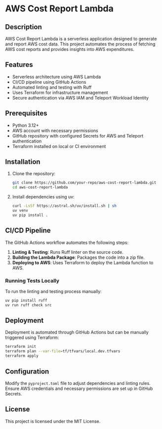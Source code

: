 # AWS Cost Report Lambda

## Description
AWS Cost Report Lambda is a serverless application designed to generate and report AWS cost data. This project automates the process of fetching AWS cost reports and provides insights into AWS expenditures.

## Features
- Serverless architecture using AWS Lambda
- CI/CD pipeline using GitHub Actions
- Automated linting and testing with Ruff
- Uses Terraform for infrastructure management
- Secure authentication via AWS IAM and Teleport Workload Identity

## Prerequisites
- Python 3.12+
- AWS account with necessary permissions
- GitHub repository with configured Secrets for AWS and Teleport authentication
- Terraform installed on local or CI environment

## Installation
1. Clone the repository:
   ```sh
   git clone https://github.com/your-repo/aws-cost-report-lambda.git
   cd aws-cost-report-lambda
   ```
2. Install dependencies using uv:
   ```sh
   curl -LsSf https://astral.sh/uv/install.sh | sh
   uv venv
   uv pip install .
   ```

## CI/CD Pipeline
The GitHub Actions workflow automates the following steps:
1. **Linting & Testing**: Runs Ruff linter on the source code.
2. **Building the Lambda Package**: Packages the code into a zip file.
3. **Deploying to AWS**: Uses Terraform to deploy the Lambda function to AWS.

### Running Tests Locally
To run the linting and testing process manually:
```sh
uv pip install ruff
uv run ruff check src
```

## Deployment
Deployment is automated through GitHub Actions but can be manually triggered using Terraform:
```sh
terraform init
terraform plan --var-file=tf/tfvars/local.dev.tfvars
terraform apply
```

## Configuration
Modify the `pyproject.toml` file to adjust dependencies and linting rules. Ensure AWS credentials and necessary permissions are set up in GitHub Secrets.

## License
This project is licensed under the MIT License.
